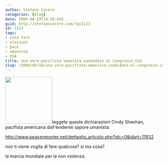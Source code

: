 ```yaml
---
author: Stefano Cecere
categories: [blog]
date: 2008-08-19T14:58:44Z
guid: http://stefanocecere.com/?p=1123
id: 1123
tags:
- cosa fare
- elezioni
- pace
- umanista
- USA
title: Una vera pacifista umanista candidata al Congresso USA
slug: /2008/08/19/una-vera-pacifista-umanista-candidata-al-congresso-usa/
---
```


[<img class="alignleft size-thumbnail wp-image-1124" title="Cindy Sheehan" src="http://stefanocecere.com/wp-content/uploads/sites/3/2008/08/sheehan-150x150.jpg" alt="" width="150" height="150" />](http://stefanocecere.com/wp-content/uploads/sites/3/2008/08/sheehan.jpg)leggete queste dichiarazioni Cindy Sheehan, pacifista americana dall'evidente sapore umanista:

<http://www.peacereporter.net/dettaglio_articolo.php?idc=0&idart=11932>

non ti viene voglia di fare qualcosa? si ma cosa?

la marcia mondiale per la non violenza.